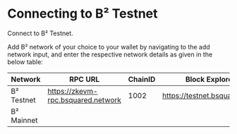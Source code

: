 # Connecting to B² Testnet

Connect to B² Testnet.

Add B² network of your choice to your wallet by navigating to the add network input, and enter the respective network details as given in the below table:


| Network | RPC URL | ChainID | Block Explorer URL | Currency |
| --- | --- | --- | --- | --- |
| B² Testnet | https://zkevm-rpc.bsquared.network | 1002 | https://testnet.bsquared.network/ | BTC |
| B² Mainnet |  |  |  |  |

